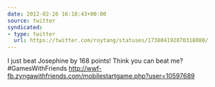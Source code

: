 ```yaml
---
date: 2012-02-26 16:18:43+00:00
source: twitter
syndicated:
- type: twitter
  url: https://twitter.com/roytang/statuses/173804192870318080/
---
```


I just beat Josephine by 168 points! Think you can beat me? #GamesWithFriends http://wwf-fb.zyngawithfriends.com/mobilestartgame.php?user=10597689